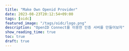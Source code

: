 ```yaml
---
title: "Make Own Openid Provider"
date: 2023-08-23T20:12:54+09:00
tags: [oidc]
featured_image: "/tags/oidc/logo.png"
description: "OpenID Connect를 이용한 인증 서버를 만들어보자"
show_reading_time: true
toc: true
draft: true
---
```

